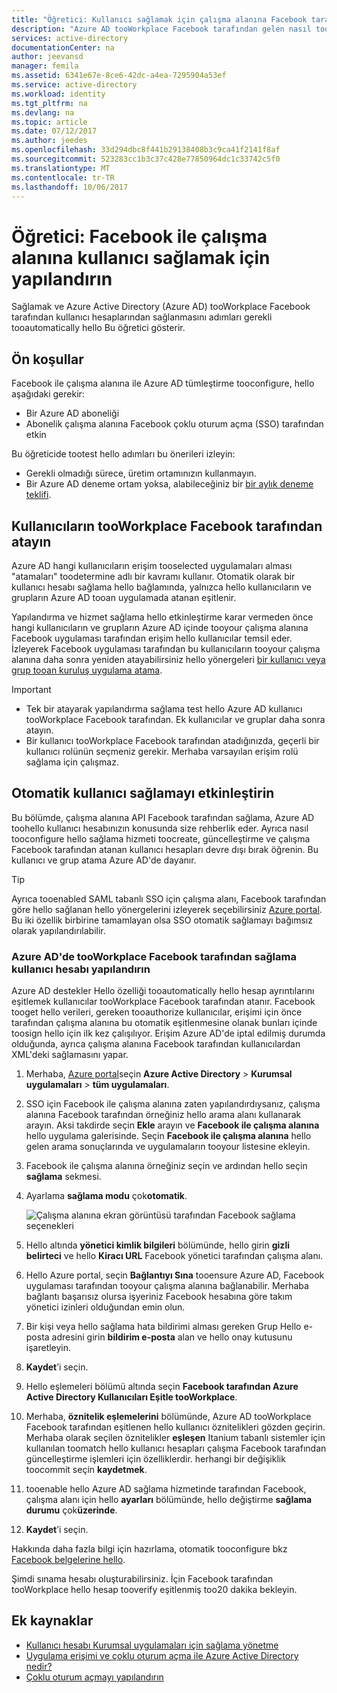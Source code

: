 ```yaml
---
title: "Öğretici: Kullanıcı sağlamak için çalışma alanına Facebook tarafından yapılandırma | Microsoft Docs"
description: "Azure AD tooWorkplace Facebook tarafından gelen nasıl tooautomatically sağlama ve devre dışı bırakma sağlama kullanıcı hesapları öğrenin."
services: active-directory
documentationCenter: na
author: jeevansd
manager: femila
ms.assetid: 6341e67e-8ce6-42dc-a4ea-7295904a53ef
ms.service: active-directory
ms.workload: identity
ms.tgt_pltfrm: na
ms.devlang: na
ms.topic: article
ms.date: 07/12/2017
ms.author: jeedes
ms.openlocfilehash: 33d294dbc8f441b29138408b3c9ca41f2141f8af
ms.sourcegitcommit: 523283cc1b3c37c428e77850964dc1c33742c5f0
ms.translationtype: MT
ms.contentlocale: tr-TR
ms.lasthandoff: 10/06/2017
---
```

# <a name="tutorial-configure-workplace-by-facebook-for-user-provisioning"></a>Öğretici: Facebook ile çalışma alanına kullanıcı sağlamak için yapılandırın

Sağlamak ve Azure Active Directory (Azure AD) tooWorkplace Facebook tarafından kullanıcı hesaplarından sağlanmasını adımları gerekli tooautomatically hello Bu öğretici gösterir.

## <a name="prerequisites"></a>Ön koşullar

Facebook ile çalışma alanına ile Azure AD tümleştirme tooconfigure, hello aşağıdaki gerekir:

- Bir Azure AD aboneliği
- Abonelik çalışma alanına Facebook çoklu oturum açma (SSO) tarafından etkin

Bu öğreticide tootest hello adımları bu önerileri izleyin:

- Gerekli olmadığı sürece, üretim ortamınızın kullanmayın.
- Bir Azure AD deneme ortam yoksa, alabileceğiniz bir [bir aylık deneme teklifi](https://azure.microsoft.com/pricing/free-trial/).

## <a name="assign-users-tooworkplace-by-facebook"></a>Kullanıcıların tooWorkplace Facebook tarafından atayın

Azure AD hangi kullanıcıların erişim tooselected uygulamaları alması "atamaları" toodetermine adlı bir kavramı kullanır. Otomatik olarak bir kullanıcı hesabı sağlama hello bağlamında, yalnızca hello kullanıcıların ve grupların Azure AD tooan uygulamada atanan eşitlenir.

Yapılandırma ve hizmet sağlama hello etkinleştirme karar vermeden önce hangi kullanıcıların ve grupların Azure AD içinde tooyour çalışma alanına Facebook uygulaması tarafından erişim hello kullanıcılar temsil eder. İzleyerek Facebook uygulaması tarafından bu kullanıcıların tooyour çalışma alanına daha sonra yeniden atayabilirsiniz hello yönergeleri [bir kullanıcı veya grup tooan kuruluş uygulama atama](https://docs.microsoft.com/azure/active-directory/active-directory-coreapps-assign-user-azure-portal).

>[!IMPORTANT]
>*   Tek bir atayarak yapılandırma sağlama test hello Azure AD kullanıcı tooWorkplace Facebook tarafından. Ek kullanıcılar ve gruplar daha sonra atayın.
>*   Bir kullanıcı tooWorkplace Facebook tarafından atadığınızda, geçerli bir kullanıcı rolünün seçmeniz gerekir. Merhaba varsayılan erişim rolü sağlama için çalışmaz.

## <a name="enable-automated-user-provisioning"></a>Otomatik kullanıcı sağlamayı etkinleştirin

Bu bölümde, çalışma alanına API Facebook tarafından sağlama, Azure AD toohello kullanıcı hesabınızın konusunda size rehberlik eder. Ayrıca nasıl tooconfigure hello sağlama hizmeti toocreate, güncelleştirme ve çalışma Facebook tarafından atanan kullanıcı hesapları devre dışı bırak öğrenin. Bu kullanıcı ve grup atama Azure AD'de dayanır.

>[!Tip]
>Ayrıca tooenabled SAML tabanlı SSO için çalışma alanı, Facebook tarafından göre hello sağlanan hello yönergelerini izleyerek seçebilirsiniz [Azure portal](https://portal.azure.com). Bu iki özellik birbirine tamamlayan olsa SSO otomatik sağlamayı bağımsız olarak yapılandırılabilir.

### <a name="configure-user-account-provisioning-tooworkplace-by-facebook-in-azure-ad"></a>Azure AD'de tooWorkplace Facebook tarafından sağlama kullanıcı hesabı yapılandırın

Azure AD destekler Hello özelliği tooautomatically hello hesap ayrıntılarını eşitlemek kullanıcılar tooWorkplace Facebook tarafından atanır. Facebook tooget hello verileri, gereken tooauthorize kullanıcılar, erişimi için önce tarafından çalışma alanına bu otomatik eşitlenmesine olanak bunları içinde toosign hello için ilk kez çalışılıyor. Erişim Azure AD'de iptal edilmiş durumda olduğunda, ayrıca çalışma alanına Facebook tarafından kullanıcılardan XML'deki sağlamasını yapar.

1. Merhaba, [Azure portal](https://portal.azure.com)seçin **Azure Active Directory** > **Kurumsal uygulamaları** > **tüm uygulamaları**.

2. SSO için Facebook ile çalışma alanına zaten yapılandırdıysanız, çalışma alanına Facebook tarafından örneğiniz hello arama alanı kullanarak arayın. Aksi takdirde seçin **Ekle** arayın ve **Facebook ile çalışma alanına** hello uygulama galerisinde. Seçin **Facebook ile çalışma alanına** hello gelen arama sonuçlarında ve uygulamaların tooyour listesine ekleyin.

3. Facebook ile çalışma alanına örneğiniz seçin ve ardından hello seçin **sağlama** sekmesi.

4. Ayarlama **sağlama modu** çok**otomatik**. 

    ![Çalışma alanına ekran görüntüsü tarafından Facebook sağlama seçenekleri](./media/active-directory-saas-facebook-at-work-provisioning-tutorial/provisioning.png)

5. Hello altında **yönetici kimlik bilgileri** bölümünde, hello girin **gizli belirteci** ve hello **Kiracı URL** Facebook yönetici tarafından çalışma alanı.

6. Hello Azure portal, seçin **Bağlantıyı Sına** tooensure Azure AD, Facebook uygulaması tarafından tooyour çalışma alanına bağlanabilir. Merhaba bağlantı başarısız olursa işyeriniz Facebook hesabına göre takım yönetici izinleri olduğundan emin olun.

7. Bir kişi veya hello sağlama hata bildirimi alması gereken Grup Hello e-posta adresini girin **bildirim e-posta** alan ve hello onay kutusunu işaretleyin.

8. **Kaydet**’i seçin.

9. Hello eşlemeleri bölümü altında seçin **Facebook tarafından Azure Active Directory Kullanıcıları Eşitle tooWorkplace**.

10. Merhaba, **öznitelik eşlemelerini** bölümünde, Azure AD tooWorkplace Facebook tarafından eşitlenen hello kullanıcı öznitelikleri gözden geçirin. Merhaba olarak seçilen öznitelikler **eşleşen** Itanium tabanlı sistemler için kullanılan toomatch hello kullanıcı hesapları çalışma Facebook tarafından güncelleştirme işlemleri için özelliklerdir. herhangi bir değişiklik toocommit seçin **kaydetmek**.

11. tooenable hello Azure AD sağlama hizmetinde tarafından Facebook, çalışma alanı için hello **ayarları** bölümünde, hello değiştirme **sağlama durumu** çok**üzerinde**.

12. **Kaydet**’i seçin.

Hakkında daha fazla bilgi için hazırlama, otomatik tooconfigure bkz [Facebook belgelerine hello](https://developers.facebook.com/docs/facebook-at-work/provisioning/cloud-providers).

Şimdi sınama hesabı oluşturabilirsiniz. İçin Facebook tarafından tooWorkplace hello hesap tooverify eşitlenmiş too20 dakika bekleyin.

## <a name="additional-resources"></a>Ek kaynaklar

* [Kullanıcı hesabı Kurumsal uygulamaları için sağlama yönetme](active-directory-saas-tutorial-list.md)
* [Uygulama erişimi ve çoklu oturum açma ile Azure Active Directory nedir?](active-directory-appssoaccess-whatis.md)
* [Çoklu oturum açmayı yapılandırın](active-directory-saas-facebook-at-work-tutorial.md)

